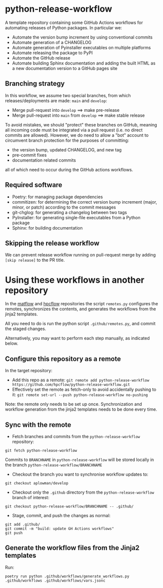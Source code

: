 # python-release-workflow

A template repository containing some GitHub Actions workflows for automating releases of Python packages. In particular we:

- Automate the version bump increment by using conventional commits
- Automate generation of a CHANGELOG
- Automate generation of Pyinstaller executables on multiple platforms
- Automate releasing the package to PyPI
- Automate the GitHub release
- Automate building Sphinx documentation and adding the built HTML as a new documentation version to a GitHub pages site

## Branching strategy

In this workflow, we assume two special branches, from which releases/deployments are made: `main` and `develop`:

- Merge pull-request into `develop` ==> make pre-release
- Merge pull-request into `main` from `develop` ==> make stable release

To avoid mistakes, we should "protect" these branches on GitHub, meaning all incoming code must be integrated via a pull request (i.e. no direct commits are allowed). However, we do need to allow a "bot" account to circumvent branch protection for the purposes of committing:
  - the version bump, updated CHANGELOG, and new tag
  - pre-commit fixes
  - documentation related commits

all of which need to occur during the GitHub actions workflows.

## Required software

- Poetry: for managing package dependencies
- commitizen: for determining the correct version bump increment (major, minor, or patch) according to the commit messages
- git-chglog: for generating a changelog between two tags
- PyInstaller: for generating single-file executables from a Python package
- Sphinx: for building documentation

## Skipping the release workflow

We can prevent release workflow running on pull-request merge by adding `[skip release]` to the PR title.


# Using these workflows in another repository

In the [matflow](https://github.com/hpcflow/matflow-new) and [hpcflow](https://github.com/hpcflow/hpcflow-new) repositories the script `remotes.py` configures the remotes, synchronizes the contents, and generates the workflows from the jinja2 templates.

All you need to do is run the python script `.github/remotes.py`, and commit the staged changes.

Alternatively, you may want to perform each step manually, as indicated below.

## Configure this repository as a remote

In the target repository:

- Add this repo as a remote: `git remote add python-release-workflow https://github.com/hpcflow/python-release-workflow.git`
- Effectively set the remote as fetch-only to avoid accidentally pushing to it: `git remote set-url --push python-release-workflow no-pushing`

Note: the remote only needs to be set up once.
Synchronization and workflow generation from the jinja2 templates needs to be done every time.

## Sync with the remote

- Fetch branches and commits from the `python-release-workflow` repository:
```
git fetch python-release-workflow
```
Commits to `BRANCHNAME` in `python-release-workflow` will be stored locally in the branch `python-release-workflow/BRANCHNAME`
- Checkout the branch you want to synchronise workflow updates to:
```
git checkout aplowman/develop
```
- Checkout only the `.github` directory from the `python-release-workflow` branch of interest:
```
git checkout python-release-workflow/BRANCHNAME -- .github/
```
- Stage, commit, and push the changes as normal:
```
git add .github/
git commit -m "build: update GH Actions workflows"
git push
```


## Generate the workflow files from the Jinja2 templates

Run:
```
poetry run python .github/workflows/generate_workflows.py .github/workflows .github/workflows/vars.jsonc
```
